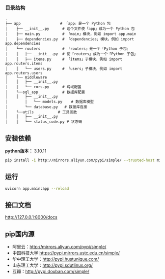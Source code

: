 ### 目录结构
```
.
├── app                  # 「app」是一个 Python 包
│    ├── __init__.py      # 这个文件使「app」成为一个 Python 包
│    ├── main.py          # 「main」模块，例如 import app.main
│    ├── dependencies.py  # 「dependencies」模块，例如 import app.dependencies
│    └── routers          # 「routers」是一个「Python 子包」
│    │   ├── __init__.py  # 使「routers」成为一个「Python 子包」
│    │   ├── items.py     # 「items」子模块，例如 import app.routers.items
│    │   └── users.py     # 「users」子模块，例如 import app.routers.users
│    └── middleware
│    │   ├── __init__.py
│    │   └── cors.py      # 跨域配置
│    └──sql_app           # 数据库配置
│    │   ├── __init__.py
│        │   └── models.py    # 数据库模型
│        └── database.py   # 数据库连接
│    └──utils           # 工具函数
│    │   ├── __init__.py
│    │   └── status_code.py # 状态码

```

## 安装依赖
**python版本：** 3.10.11

```bash
pip install -i http://mirrors.aliyun.com/pypi/simple/ --trusted-host mirrors.aliyun.com -r requirements.txt
```
## 运行
```bash
uvicorn app.main:app --reload
```
## 接口文档
http://127.0.0.1:8000/docs

## pip国内源
- 阿里云：http://mirrors.aliyun.com/pypi/simple/
- 中国科技大学 https://pypi.mirrors.ustc.edu.cn/simple/
- 华中理工大学：http://pypi.hustunique.com/
- 山东理工大学：http://pypi.sdutlinux.org/
- 豆瓣：http://pypi.douban.com/simple/
